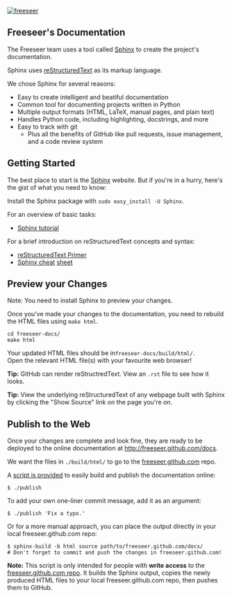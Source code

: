 [![freeseer](https://github.com/Freeseer/freeseer.github.com/raw/master/img/banner.png
"Freeseer by FOSSLC")](http://freeseer.github.com)

Freeseer's Documentation
------------------------

The Freeseer team uses a tool called [Sphinx](http://sphinx.pocoo.org) to create
the project's documentation.

Sphinx uses [reStructuredText](http://docutils.sf.net/rst.html) as its markup
language.

We chose Sphinx for several reasons:

* Easy to create intelligent and beatiful documentation
* Common tool for documenting projects written in Python
* Multiple output formats (HTML, LaTeX, manual pages, and plain text)
* Handles Python code, including highlighting, docstrings, and more
* Easy to track with git
  * Plus all the benefits of GitHub like pull requests, issue management, and a code review system

Getting Started
---------------
The best place to start is the [Sphinx](http://sphinx.pocoo.org) website.
But if you're in a hurry, here's the gist of what you need to know:

Install the Sphinx package with `sudo easy_install -U Sphinx`.

For an overview of basic tasks:

* [Sphinx tutorial](http://sphinx.pocoo.org/tutorial.html)

For a brief introduction on reStructuredText concepts and syntax:

* [reStructuredText Primer](http://sphinx.pocoo.org/rest.html)
* [Sphinx cheat](http://matplotlib.sourceforge.net/sampledoc/cheatsheet.html)
  [sheet](http://openalea.gforge.inria.fr/doc/openalea/doc/_build/html/source/sphinx/rest_syntax.html)


Preview your Changes
--------------------

Note: You need to install Sphinx to preview your changes.

Once you've made your changes to the documentation, you need to rebuild the HTML
files using `make html`.

    cd freeseer-docs/
    make html

Your updated HTML files should be in`freeseer-docs/build/html/`.  
Open the relevant HTML file(s) with your favourite web browser!

**Tip:** GitHub can render reStructredText. View an `.rst` file to see how it looks.

**Tip:** View the underlying reStructuredText of any webpage built with Sphinx
by clicking the "Show Source" link on the page you're on.


Publish to the Web
-------------------

Once your changes are complete and look fine, they are ready to be deployed to
the online documentation at http://freeseer.github.com/docs.

We want the files in `./build/html/` to go to the
[freeseer.github.com](https://github.com/Freeseer/freeseer.github.com) repo.

A [script is provided](https://github.com/Freeseer/freeseer-docs/blob/master/publish.sh)
to easily build and publish the documentation online:

    $ ./publish

To add your own one-liner commit message, add it as an argument:

    $ ./publish 'Fix a typo.'

Or for a more manual approach, you can place the output directly in your local freeseer.github.com repo:

    $ sphinx-build -b html source path/to/freeseer.github.com/docs/
    # Don't forget to commit and push the changes in freeseer.github.com!

**Note:** This script is only intended for people with **write access** to the
[freeseer.github.com repo](http://github.com/freeseer/freeseer.github.com). It
builds the Sphinx output, copies the newly produced HTML files to your local
freeseer.github.com repo, then pushes them to GitHub.
